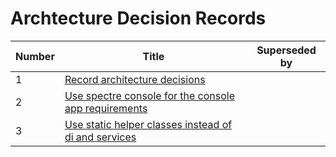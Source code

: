 ﻿# Archtecture Decision Records

| Number | Title                                                                                                                  | Superseded by |
| ------ | ---------------------------------------------------------------------------------------------------------------------- | ------------- |
|      1 | [Record architecture decisions](./0001-record-architecture-decisions.md)                                               | |
|      2 | [Use spectre console for the console app requirements](./0002-use-spectre-console-for-the-console-app-requirements.md) | |
|      3 | [Use static helper classes instead of di and services](./0003-use-static-helper-classes-instead-of-di-and-services.md) | |
